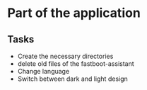 # Part of the application
## Tasks
- Create the necessary directories
- delete old files of the fastboot-assistant
- Change language
- Switch between dark and light design
